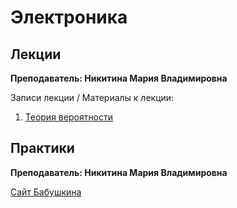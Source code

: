 # Электроника

## Лекции

**Преподаватель: Никитина Мария Владимировна**

Записи лекции / Материалы к лекции:

1. [Теория вероятности](https://youtu.be/XtI9yF0AQ0w)

## Практики

**Преподаватель: Никитина Мария Владимировна**

[Сайт Бабушкина](mvbabushkin.xyz)